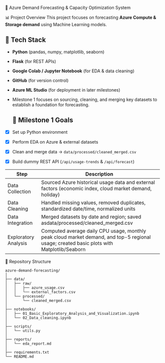 🚀 Azure Demand Forecasting & Capacity Optimization System

📊 Project Overview
This project focuses on forecasting **Azure Compute & Storage demand** using Machine Learning models.  

## 🧰 Tech Stack
- **Python** (pandas, numpy, matplotlib, seaborn)
- **Flask** (for REST APIs)
- **Google Colab / Jupyter Notebook** (for EDA & data cleaning)
- **GitHub** (for version control)
- **Azure ML Studio** (for deployment in later milestones)


- Milestone 1 focuses on sourcing, cleaning, and merging key datasets to establish a foundation for forecasting.

  ## 🎯 Milestone 1 Goals
- [x] Set up Python environment  
- [x] Perform EDA on Azure & external datasets  
- [x] Clean and merge data → `data/processed/cleaned_merged.csv`  
- [x] Build dummy REST API (`/api/usage-trends` & `/api/forecast`) 


| Step                   | Description                                                                                                                             |
| ---------------------- | --------------------------------------------------------------------------------------------------------------------------------------- |
| Data Collection        | Sourced Azure historical usage data and external factors (economic index, cloud market demand, holiday)                                 |
| Data Cleaning          | Handled missing values, removed duplicates, standardized date/time, normalized units                                                    |
| Data Integration       | Merged datasets by date and region; saved asdata/processed/cleaned_merged.csv                                                           |
| Exploratory Analysis   | Computed average daily CPU usage, monthly peak cloud market demand, and top-5 regional usage; created basic plots with Matplotlib/Seaborn|

📁 Repository Structure

```
azure-demand-forecasting/
│
├── data/
│   ├── raw/
│   │   ├── azure_usage.csv
│   │   └── external_factors.csv
│   └── processed/
│       └── cleaned_merged.csv
│
├── notebooks/
│   ├── 01_Basic_Exploratory_Analysis_and_Visualization.ipynb
│   └── 02_Data_cleaning.ipynb
│
├── scripts/
│   └── utils.py
│
├── reports/
│   └── eda_report.md
│
├── requirements.txt
└── README.md
```
  
